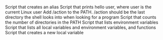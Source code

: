 Script that creates an alias
Script that prints hello user, where user is the current Linux user
Add /action to the PATH. /action should be the last directory the shell looks into when looking for a program
Script that counts the number of directories in the PATH
Script that lists environment variables
Script that lists all local variables and environment variables, and functions
Script that creates a new local variable
